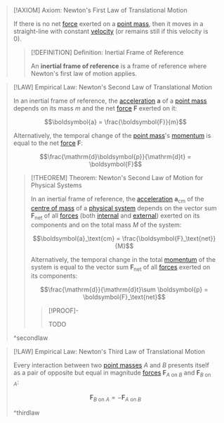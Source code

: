>[!AXIOM] Axiom: Newton's First Law of Translational Motion
>
>If there is no net [force](Force.md) exerted on a [point mass](../Physical%20Systems/Point%20Masses/Point%20Mass.md), then it moves in a straight-line with constant [velocity](../Kinematics/Translation/Velocity.md) (or remains still if this velocity is 0).
>
>>[!DEFINITION] Definition: Inertial Frame of Reference
>>
>>An **inertial frame of reference** is a frame of reference where Newton's first law of motion applies.
>>

>[!LAW] Empirical Law: Newton's Second Law of Translational Motion
>
>In an inertial frame of reference, the [acceleration](../Kinematics/Translation/Acceleration.md) $\boldsymbol{a}$ of a [point mass](../Physical%20Systems/Point%20Masses/Point%20Mass.md) depends on its mass $m$ and the net [force](Force.md) $\boldsymbol{F}$ exerted on it:
>
>$$\boldsymbol{a} = \frac{\boldsymbol{F}}{m}$$
>
>Alternatively, the temporal change of the [point mass](../Physical%20Systems/Point%20Masses/Point%20Mass.md)'s [momentum](Momentum/Momentum.md) is equal to the net [force](Force.md) $\boldsymbol{F}$:
>
>$$\frac{\mathrm{d}\boldsymbol{p}}{\mathrm{d}t} = \boldsymbol{F}$$
>
>>[!THEOREM] Theorem: Newton's Second Law of Motion for Physical Systems
>>
>>In an inertial frame of reference, the [acceleration](../Kinematics/Translation/Acceleration.md) $\boldsymbol{a}_\text{cm}$ of the [centre of mass](../Physical%20Systems/Point%20Masses/Centre%20of%20Mass.md) of a [physical system](../Physical%20Systems/Physical%20System.md) depends on the vector sum $\boldsymbol{F}_\text{net}$ of all [forces](Force.md) (both [internal](Force%20in%20a%20Physical%20System/Internal%20Force.md) and [external](Force%20in%20a%20Physical%20System/External%20Force.md)) exerted on its components and on the total mass $M$ of the system:
>>
>>$$\boldsymbol{a}_\text{cm} = \frac{\boldsymbol{F}_\text{net}}{M}$$
>>
>>Alternatively, the temporal change in the total [momentum](Momentum/Momentum.md) of the system is equal to the vector sum $\boldsymbol{F}_\text{net}$ of all [forces](Force.md) exerted on its components:
>>
>>$$\frac{\mathrm{d}}{\mathrm{d}t}\sum \boldsymbol{p} = \boldsymbol{F}_\text{net}$$
>>
>>>[!PROOF]-
>>>
>>>TODO
>>>
>>
>
>^secondlaw

>[!LAW] Empirical Law: Newton's Third Law of Translational Motion
>
>Every interaction between two [point masses](../Physical%20Systems/Point%20Masses/Point%20Mass.md) $A$ and $B$ presents itself as a pair of opposite but equal in magnitude [forces](Force.md) $\boldsymbol{F}_{A\text{ on }B}$ and $\boldsymbol{F}_{B\text{ on } A}$:
>
>$$\boldsymbol{F}_{B\text{ on } A} = - \boldsymbol{F}_{A\text{ on } B}$$
>
>^thirdlaw